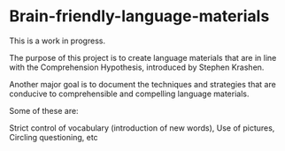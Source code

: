 # Brain-friendly-language-materials

This is a work in progress.

The purpose of this project is to create language materials that are in line with the Comprehension Hypothesis, introduced by Stephen Krashen. 

Another major goal is to document the techniques and strategies that are conducive to comprehensible and compelling language materials.

Some of these are:

Strict control of vocabulary (introduction of new words),
Use of pictures,
Circling questioning, etc


